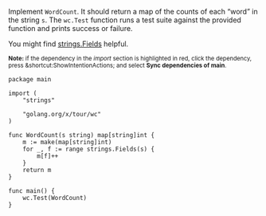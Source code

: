 


Implement `WordCount`.  It should return a map of the counts of each “word” in the string `s`. The `wc.Test` function runs a test suite against the provided function and prints success or failure.

You might find [strings.Fields](https://go.dev/pkg/strings/#Fields) helpful.

<sub>**Note:** if the dependency in the _import_ section is highlighted in red, click the dependency, press <span class="shortcut">&shortcut:ShowIntentionActions;</span> and select **Sync dependencies of main**.</sub>

<div class="hint" title="Click to see possible solution">

    package main
    
    import (
    	"strings"
    
    	"golang.org/x/tour/wc"
    )
    
    func WordCount(s string) map[string]int {
    	m := make(map[string]int)
    	for _, f := range strings.Fields(s) {
    		m[f]++
    	}
    	return m
    }
    
    func main() {
    	wc.Test(WordCount)
    }
    
</div>

